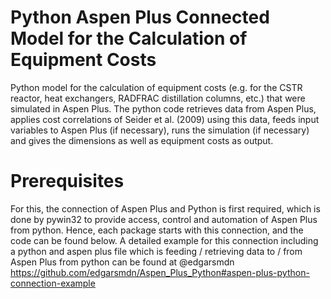 # Python Aspen Plus Connected Model for the Calculation of Equipment Costs
Python model for the calculation of equipment costs (e.g. for the CSTR reactor, heat exchangers, RADFRAC distillation columns, etc.) that were simulated in Aspen Plus. The python code retrieves data from Aspen Plus, applies cost correlations of Seider et al. (2009) using this data, feeds input variables to Aspen Plus (if necessary), runs the simulation (if necessary) and gives the dimensions as well as equipment costs as output.

# Prerequisites
For this, the connection of Aspen Plus and Python is first required, which is done by pywin32 to provide access, control and automation of Aspen Plus from python. Hence, each package starts with this connection, and the code can be found below. A detailed example for this connection including a python and aspen plus file which is feeding / retrieving data to / from Aspen Plus from python can be found at @edgarsmdn https://github.com/edgarsmdn/Aspen_Plus_Python#aspen-plus-python-connection-example 
